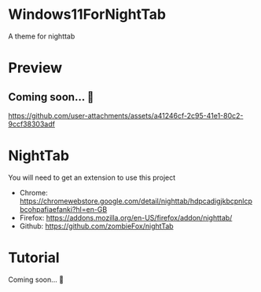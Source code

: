 # Windows11ForNightTab
A theme for nighttab

# Preview
## Coming soon... 👀
https://github.com/user-attachments/assets/a41246cf-2c95-41e1-80c2-9ccf38303adf

# NightTab
You will need to get an extension to use this project
- Chrome: https://chromewebstore.google.com/detail/nighttab/hdpcadigjkbcpnlcpbcohpafiaefanki?hl=en-GB
- Firefox: https://addons.mozilla.org/en-US/firefox/addon/nighttab/
- Github: https://github.com/zombieFox/nightTab

# Tutorial
Coming soon... 👀
